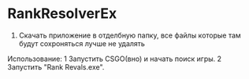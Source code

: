 # RankResolverEx
1. Скачать приложение в отделбную папку, все файлы которые там будут сохроняться лучше не удалять


Использование:
1 Запустить CSGO(вно) и начать поиск игры.
2 Запустить "Rank Revals.exe".
